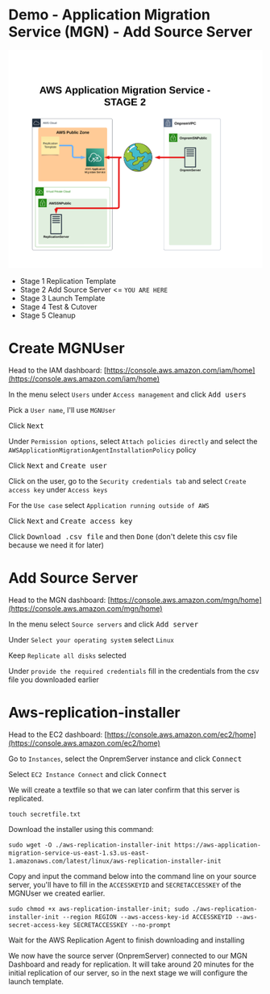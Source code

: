 # Demo - Application Migration Service (MGN) - Add Source Server

![Architecture](https://github.com/fldbock/aws-application-migration-service/blob/main/02_LABINSTRUCTIONS/STAGE2.png)

- Stage 1 Replication Template
- Stage 2 Add Source Server <= `YOU ARE HERE`
- Stage 3 Launch Template
- Stage 4 Test & Cutover
- Stage 5 Cleanup

# Create MGNUser

Head to the IAM dashboard: [https://console.aws.amazon.com/iam/home](https://console.aws.amazon.com/iam/home)

In the menu select `Users` under `Access management` and click <kbd>Add users</kbd>

Pick a `User name`, I'll use `MGNUser`

Click <kbd>Next</kbd>

Under `Permission options`, select `Attach policies directly` and select the `AWSApplicationMigrationAgentInstallationPolicy` policy

Click <kbd>Next</kbd> and <kbd>Create user</kbd>

Click on the user, go to the `Security credentials tab` and select `Create access key` under `Access keys`

For the `Use case` select `Application running outside of AWS`

Click <kbd>Next</kbd> and <kbd>Create access key</kbd>

Click <kbd>Download .csv file</kbd> and then <kbd>Done</kbd> (don't delete this csv file because we need it for later)


# Add Source Server

Head to the MGN dashboard: [https://console.aws.amazon.com/mgn/home](https://console.aws.amazon.com/mgn/home) 

In the menu select `Source servers` and click <kbd>Add server</kbd>

Under `Select your operating system` select `Linux`

Keep `Replicate all disks` selected

Under `provide the required credentials` fill in the credentials from the csv file you downloaded earlier

# Aws-replication-installer

Head to the EC2 dashboard: [https://console.aws.amazon.com/ec2/home](https://console.aws.amazon.com/ec2/home)
 
Go to `Instances`, select the OnpremServer instance and click <kbd>Connect</kbd>

Select `EC2 Instance Connect` and click <kbd>Connect</kbd>

We will create a textfile so that we can later confirm that this server is replicated.
```
touch secretfile.txt
```

Download the installer using this command:
```
sudo wget -O ./aws-replication-installer-init https://aws-application-migration-service-us-east-1.s3.us-east-1.amazonaws.com/latest/linux/aws-replication-installer-init
```

Copy and input the command below into the command line on your source server, you'll have to fill in the `ACCESSKEYID` and `SECRETACCESSKEY` of the MGNUser we created earlier.
```
sudo chmod +x aws-replication-installer-init; sudo ./aws-replication-installer-init --region REGION --aws-access-key-id ACCESSKEYID --aws-secret-access-key SECRETACCESSKEY --no-prompt
```

Wait for the AWS Replication Agent to finish downloading and installing

We now have the source server (OnpremServer) connected to our MGN Dashboard and ready for replication. It will take around 20 minutes for the initial replication of our server, so in the next stage we will configure the launch template. 